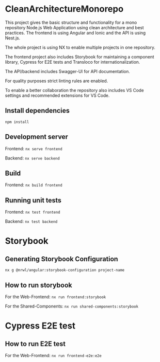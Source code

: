 # CleanArchitectureMonorepo

This project gives the basic structure and functionality for a mono repository Node.js Web Application using clean architecture and best practices. The frontend is using Angular and Ionic and the API is using Nest.js.

The whole project is using NX to enable multiple projects in one repository.

The frontend project also includes Storybook for maintaining a component library, Cypress for E2E tests and Transloco for internationalization.

The API/backend includes Swagger-UI for API documentation.

For quality purposes strict linting rules are enabled.

To enable a better collaboration the repository also includes VS Code settings and recommended extensions for VS Code.

## Install dependencies

`npm install`

## Development server

Frontend:
`nx serve frontend`

Backend:
`nx serve backend`

## Build

Frontend:
`nx build frontend`

## Running unit tests

Frontend:
`nx test frontend`

Backend:
`nx test backend`

# Storybook

## Generating Storybook Configuration

`nx g @nrwl/angular:storybook-configuration project-name`

## How to run storybook

For the Web-Frontend:
`nx run frontend:storybook`

For the Shared-Components:
`nx run shared-components:storybook`

# Cypress E2E test

## How to run E2E test

For the Web-Frontend:
`nx run frontend-e2e:e2e`
